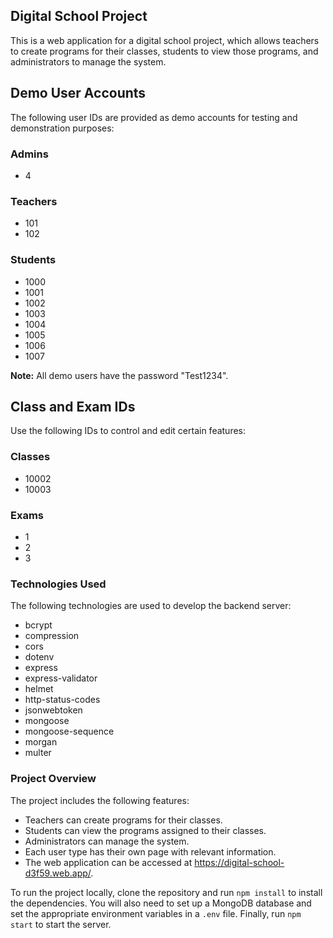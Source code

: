 ## Digital School Project

This is a web application for a digital school project, which allows teachers to create programs for their classes, students to view those programs, and administrators to manage the system.

## Demo User Accounts

The following user IDs are provided as demo accounts for testing and demonstration purposes:

### Admins
- 4

### Teachers
- 101
- 102

### Students
- 1000
- 1001
- 1002
- 1003
- 1004
- 1005
- 1006
- 1007

**Note:** All demo users have the password "Test1234".

## Class and Exam IDs

Use the following IDs to control and edit certain features:

### Classes
- 10002
- 10003

### Exams
- 1
- 2
- 3

### Technologies Used

The following technologies are used to develop the backend server:

- bcrypt
- compression
- cors
- dotenv
- express
- express-validator
- helmet
- http-status-codes
- jsonwebtoken
- mongoose
- mongoose-sequence
- morgan
- multer

### Project Overview

The project includes the following features:

- Teachers can create programs for their classes.
- Students can view the programs assigned to their classes.
- Administrators can manage the system.
- Each user type has their own page with relevant information.
- The web application can be accessed at https://digital-school-d3f59.web.app/. 

To run the project locally, clone the repository and run `npm install` to install the dependencies. You will also need to set up a MongoDB database and set the appropriate environment variables in a `.env` file. Finally, run `npm start` to start the server.
